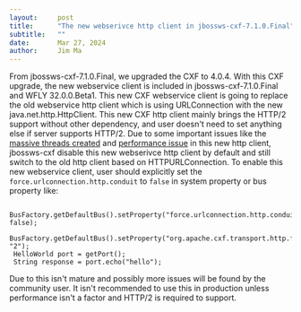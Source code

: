 ```yaml
---
layout:     post
title:      "The new webserivce http client in jbossws-cxf-7.1.0.Final"
subtitle:   ""
date:       Mar 27, 2024
author:     Jim Ma
---
```

From jbossws-cxf-7.1.0.Final, we upgraded the CXF to 4.0.4. With this CXF upgrade, 
the new webservice client is included in jbossws-cxf-7.1.0.Final and WFLY 32.0.0.Beta1.
This new CXF webservice client is going to replace the old webservice http client which is 
using URLConnection with the new java.net.http.HttpClient. This new CXF http client mainly brings the HTTP/2 
support without other dependency, and user doesn't need to set anything else if server supports HTTP/2.
Due to some important issues like the [massive threads created](https://issues.apache.org/jira/browse/CXF-8951) and 
[performance issue](https://bugs.openjdk.org/browse/JDK-8277519) in this new http client, 
jbossws-cxf disable this new webserivce http client by default and still switch to the old http client based on HTTPURLConnection.
To enable this new webservice client, user should explicitly set the `force.urlconnection.http.conduit` to `false` 
in system property or bus property like:

```
 BusFactory.getDefaultBus().setProperty("force.urlconnection.http.conduit", false);
 BusFactory.getDefaultBus().setProperty("org.apache.cxf.transport.http.forceVersion", "2");
 HelloWorld port = getPort();
 String response = port.echo("hello");
```

Due to this isn't mature and possibly more issues will be found by the community user.
It isn't recommended to use this in production unless performance isn't a factor and HTTP/2 is required to support.

